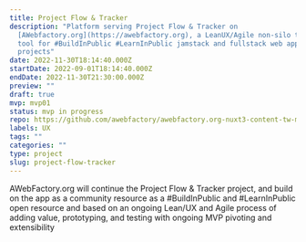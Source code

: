 ```yaml
---
title: Project Flow & Tracker
description: "Platform serving Project Flow & Tracker on
  [AWebfactory.org](https://awebfactory.org), a LeanUX/Agile non-silo team based
  tool for #BuildInPublic #LearnInPublic jamstack and fullstack web app
  projects"
date: 2022-11-30T18:14:40.000Z
startDate: 2022-09-01T18:14:40.000Z
endDate: 2022-11-30T21:30:00.000Z
preview: ""
draft: true
mvp: mvp01
status: mvp in progress
repo: https://github.com/awebfactory/awebfactory.org-nuxt3-content-tw-modules
labels: UX
tags: ""
categories: ""
type: project
slug: project-flow-tracker
---
```


AWebFactory.org will continue the Project Flow & Tracker project, and build on the app as a community resource as a #BuildInPublic and #LearnInPublic open resource and based on an ongoing Lean/UX and Agile process of adding value, prototyping, and testing with ongoing MVP pivoting and extensibility
